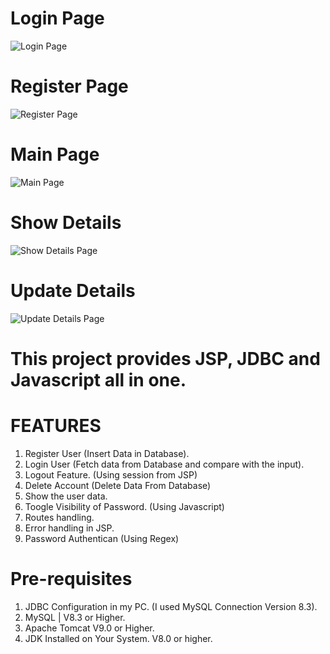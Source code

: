 # Login Page
![Login Page](https://github.com/AlphaXD2003/JSP-JDBC-JAVASCRIPT-Practical-ALL-IN-ONE/assets/146444663/64bdaa5f-f7d2-4169-b98e-b2b6fc43ece3)

# Register Page
![Register Page](https://github.com/AlphaXD2003/JSP-JDBC-JAVASCRIPT-Practical-ALL-IN-ONE/assets/146444663/aa1b123a-6731-40cd-8e5b-8b4c839c9b56)
 
# Main Page
![Main Page](https://github.com/AlphaXD2003/JSP-JDBC-JAVASCRIPT-Practical-ALL-IN-ONE/assets/146444663/f6030219-aa7e-4f8e-819f-64c7517aeb21)

# Show Details
![Show Details Page](https://github.com/AlphaXD2003/JSP-JDBC-JAVASCRIPT-Practical-ALL-IN-ONE/assets/146444663/9cd71cb5-ee05-45b6-9405-fa9fbd806053)

# Update Details
![Update Details Page](https://github.com/AlphaXD2003/JSP-JDBC-JAVASCRIPT-Practical-ALL-IN-ONE/assets/146444663/9fbb78d5-7416-4b80-b686-a599ffcf5fbb)

# This project provides JSP, JDBC and Javascript all in one.
# FEATURES
1. Register User (Insert Data in Database).
2. Login User (Fetch data from Database and compare with the input).
3. Logout Feature. (Using session from JSP)
4. Delete Account (Delete Data From Database)
5. Show the user data.
6. Toogle Visibility of Password. (Using Javascript)
7. Routes handling.
8. Error handling in JSP.
9. Password Authentican (Using Regex)

# Pre-requisites
1. JDBC Configuration in my PC. (I used MySQL Connection Version 8.3).
2. MySQL | V8.3 or Higher.
3. Apache Tomcat V9.0 or Higher.
4. JDK Installed on Your System. V8.0 or higher.






